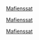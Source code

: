 [Mafienssat](http://mafienssat.fr)

[Mafienssat](http://mafienssat.com)

[Mafienssat](http://mafienssat.org)
